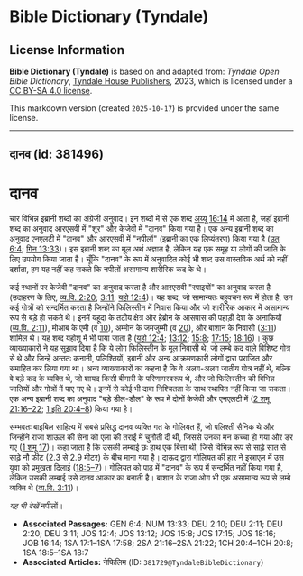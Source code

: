 # Bible Dictionary (Tyndale)

## License Information

**Bible Dictionary (Tyndale)** is based on and adapted from: _Tyndale Open Bible Dictionary_, [Tyndale House Publishers](https://tyndaleopenresources.com/), 2023, which is licensed under a [CC BY-SA 4.0 license](https://creativecommons.org/licenses/by-sa/4.0/legalcode.en).

This markdown version (created `2025-10-17`) is provided under the same license.



--------------------------------

## दानव (id: 381496)

दानव
====

चार विभिन्न इब्रानी शब्दों का अंग्रेजी अनुवाद। इन शब्दों में से एक शब्द [अय्यू 16:14](https://ref.ly/Job16:14) में आता है, जहाँ इब्रानी शब्द का अनुवाद आरएसवी में "शूर" और केजेवी में "दानव" किया गया है। एक अन्य इब्रानी शब्द का अनुवाद एनएलटी में "दानव" और आरएसवी में "नपीलों" (इब्रानी का एक लिप्यंतरण) किया गया है ([उत् 6:4](https://ref.ly/Gen6:4); [गिन 13:33](https://ref.ly/Num13:33))। इस इब्रानी शब्द का मूल अर्थ अज्ञात है, लेकिन यह एक समूह या लोगों की जाति के लिए उपयोग किया जाता है। चूँकि "दानव" के रूप में अनुवादित कोई भी शब्द उस वास्तविक अर्थ को नहीं दर्शाता, हम यह नहीं कह सकते कि नपीलों असामान्य शारीरिक कद के थे।

कई स्थानों पर केजेवी "दानव" का अनुवाद करता है और आरएसवी "रपाइयों" का अनुवाद करता है (उदाहरण के लिए, [व्य.वि. 2:20](https://ref.ly/Deut2:20); [3:11](https://ref.ly/Deut3:11); [यहो 12:4](https://ref.ly/Josh12:4))। यह शब्द, जो सामान्यतः बहुवचन रूप में होता है, उन कई गोत्रों को सन्दर्भित करता है जिन्होंने फिलिस्तीन में निवास किया और जो शारीरिक आकार में असामान्य रूप से बड़े हो सकते थे। इनमें यहूदा के तटीय क्षेत्र और हेब्रोन के आसपास की पहाड़ी देश के अनाकियों ([व्य.वि. 2:11](https://ref.ly/Deut2:11)), मोआब के एमी (व [10](https://ref.ly/Deut2:10)), अम्मोन के जमजुम्मी (व [20](https://ref.ly/Deut2:20)), और बाशान के निवासी ([3:11](https://ref.ly/Deut3:11)) शामिल थे। यह शब्द यहोशू में भी पाया जाता है ([यहो 12:4](https://ref.ly/Josh12:4); [13:12](https://ref.ly/Josh13:12); [15:8](https://ref.ly/Josh15:8); [17:15](https://ref.ly/Josh17:15); [18:16](https://ref.ly/Josh18:16))। कुछ व्याख्याकारों ने यह सुझाव दिया है कि ये लोग फिलिस्तीन के मूल निवासी थे, जो लम्बे कद वाले विशिष्ट गोत्र से थे और जिन्हें अन्ततः कनानी, पलिश्तियों, इब्रानी और अन्य आक्रमणकारी लोगों द्वारा पराजित और समाहित कर लिया गया था। अन्य व्याख्याकारों का कहना है कि वे अलग\-अलग जातीय गोत्र नहीं थे, बल्कि वे बड़े कद के व्यक्ति थे, जो शायद किसी बीमारी के परिणामस्वरूप थे, और जो फिलिस्तीन की विभिन्न जातियों और गोत्रों में पाए गए थे। इनमें से कोई भी दावा निश्चितता के साथ स्थापित नहीं किया जा सकता। एक अन्य इब्रानी शब्द का अनुवाद "बड़े डील\-डौल" के रूप में दोनों केजेवी और एनएलटी में ([2 शमू 21:16–22](https://ref.ly/2Sam21:16-2Sam21:22); [1 इति 20:4–8](https://ref.ly/1Chr20:4-1Chr20:8)) किया गया है।

सम्भवतः बाइबिल साहित्य में सबसे प्रसिद्ध दानव व्यक्ति गत के गोलियत हैं, जो पलिश्ती सैनिक थे और जिन्होंने राजा शाऊल की सेना को एला की तराई में चुनौती दी थी, जिससे उनका मन कच्चा हो गया और डर गए ([1 शमू 17](https://ref.ly/1Sam17:1-1Sam17:58))। कहा जाता है कि उसकी लम्बाई छः हाथ एक बित्ता थी, जिसे विभिन्न रूप से साढ़े सात से साढ़े नौ फीट (2\.3 से 2\.9 मीटर) के बीच माना गया है। दाऊद द्वारा गोलियत की हार ने इस्राएल में उस युवा को प्रमुखता दिलाई ([18:5–7](https://ref.ly/1Sam18:5-1Sam18:7))। गोलियत को पाठ में "दानव" के रूप में सन्दर्भित नहीं किया गया है, लेकिन उसकी लम्बाई उसे दानव आकार का बनाती है। बाशान के राजा ओग भी एक असामान्य रूप से लम्बे व्यक्ति थे ([व्य.वि. 3:11](https://ref.ly/Deut3:11))।

*यह भी देखें* नपीलों।

* **Associated Passages:** GEN 6:4; NUM 13:33; DEU 2:10; DEU 2:11; DEU 2:20; DEU 3:11; JOS 12:4; JOS 13:12; JOS 15:8; JOS 17:15; JOS 18:16; JOB 16:14; 1SA 17:1–1SA 17:58; 2SA 21:16–2SA 21:22; 1CH 20:4–1CH 20:8; 1SA 18:5–1SA 18:7
* **Associated Articles:** नेफिलिम (ID: `381729@TyndaleBibleDictionary`)

